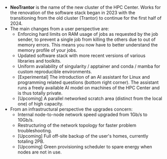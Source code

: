 - **NeoTrantor** is the name of the new cluster of the HPC Center. Works for the renovation of the software stack began in 2023 with the transitioning from the old cluster (Trantor) to continue for the first half of 2024.
- The main changes from a user perspective are:
	- Enforcing hard limits on RAM usage of jobs as requested by the job sender, to prevent a single job from killing the others due to out of memory errors. This means you now have to better understand the memory profile of your jobs.
	- Updated software stack with more recent versions of various libraries and toolkits.
	- Uniform availability of singularity / apptainer and conda / mamba for custom reproducible environments.
	- [Experimental] The introduction of an AI assistant for Linux and programming related questions (bottom right corner). The assistant runs a freely available AI model on machines of the HPC Center and is thus totally private.
	- [Upcoming] A parallel networked scratch area (distinct from the local one) of high capacity.
- From an infrastructural perspective the upgrades concern:
	- Internal node-to-node network speed upgraded from 1Gb/s to 10Gb/s.
	- Restructuring of the network topology for faster problem troubleshooting.
	- [Upcoming] Full off-site backup of the user's homes, currently totaling 2PB.
	- [Upcoming] Green provisioning scheduler to spare energy when nodes are not in use.